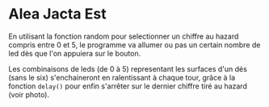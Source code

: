 # Alea Jacta Est

En utilisant la fonction random pour selectionner un chiffre
au hazard compris entre 0 et 5, le programme va allumer ou pas
un certain nombre de led dès que l'on appuiera sur le bouton.

Les combinaisons de leds (de 0 à 5) representant les surfaces
d'un dés (sans le six) s'enchaineront en ralentissant à chaque
tour, grâce à la fonction `delay()` pour enfin s'arrêter sur 
le dernier chiffre tiré au hazard (voir photo).


  

 

